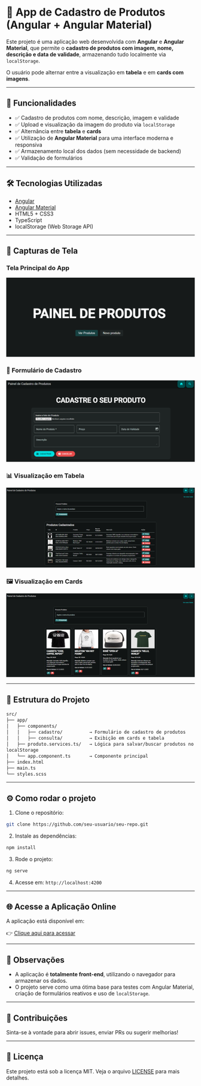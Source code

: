 # 🛒 App de Cadastro de Produtos (Angular + Angular Material)

Este projeto é uma aplicação web desenvolvida com **Angular** e **Angular Material**, que permite o **cadastro de produtos com imagem, nome, descrição e data de validade**, armazenando tudo localmente via `localStorage`.

O usuário pode alternar entre a visualização em **tabela** e em **cards com imagens**.

---

## 🚀 Funcionalidades

- ✅ Cadastro de produtos com nome, descrição, imagem e validade
- ✅ Upload e visualização da imagem do produto via `localStorage`
- ✅ Alternância entre **tabela** e **cards**
- ✅ Utilização de **Angular Material** para uma interface moderna e responsiva
- ✅ Armazenamento local dos dados (sem necessidade de backend)
- ✅ Validação de formulários

---

## 🛠️ Tecnologias Utilizadas

- [Angular](https://angular.io/)
- [Angular Material](https://material.angular.io/)
- HTML5 + CSS3
- TypeScript
- localStorage (Web Storage API)

---

## 📸 Capturas de Tela

### Tela Principal do App

![Tela Principal](./src/assets/tela-principal.png)

### 🧾 Formulário de Cadastro

![Formulário](./src/assets/tela-cadastro.png)

### 📊 Visualização em Tabela

![Tabela de Produtos](./src/assets/tela-visual-tabela.png)

### 🖼️ Visualização em Cards

![Cards de Produtos](./src/assets/tela-visual-cards.png)

---

## 📁 Estrutura do Projeto

```
src/
├── app/
│   ├── components/
│   │   ├── cadastro/          → Formulário de cadastro de produtos
│   │   ├── consulta/          → Exibição em cards e tabela
│   ├── produto.services.ts/   → Lógica para salvar/buscar produtos no localStorage
│   └── app.component.ts       → Componente principal
├── index.html
├── main.ts
└── styles.scss
```

---

## ⚙️ Como rodar o projeto

1. Clone o repositório:

```bash
git clone https://github.com/seu-usuario/seu-repo.git
```

2. Instale as dependências:

```bash
npm install
```

3. Rode o projeto:

```bash
ng serve
```

4. Acesse em: `http://localhost:4200`

---
## 🌐 Acesse a Aplicação Online

A aplicação está disponível em:

👉 [Clique aqui para acessar](https://desafio-crud-angular.netlify.app/)

---

## 📌 Observações

- A aplicação é **totalmente front-end**, utilizando o navegador para armazenar os dados.
- O projeto serve como uma ótima base para testes com Angular Material, criação de formulários reativos e uso de `localStorage`.

---

## 🤝 Contribuições

Sinta-se à vontade para abrir issues, enviar PRs ou sugerir melhorias!

---

## 📄 Licença

Este projeto está sob a licença MIT. Veja o arquivo [LICENSE](LICENSE) para mais detalhes.
